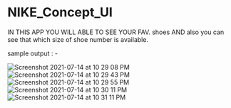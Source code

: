 # NIKE_Concept_UI


IN THIS APP YOU WILL ABLE TO SEE YOUR FAV. shoes  AND also you can see that which size of shoe number is available.

sample output : -

![Screenshot 2021-07-14 at 10 29 08 PM](https://user-images.githubusercontent.com/84556881/125663026-e109722a-a20d-4741-9609-34366c5d7c25.png)
![Screenshot 2021-07-14 at 10 29 43 PM](https://user-images.githubusercontent.com/84556881/125663030-0733adc6-06c3-4be5-9dfb-6a7d0e604826.png)
![Screenshot 2021-07-14 at 10 29 55 PM](https://user-images.githubusercontent.com/84556881/125663033-3ab2933b-673d-4ddd-8266-ac930b8e770d.png)
![Screenshot 2021-07-14 at 10 30 11 PM](https://user-images.githubusercontent.com/84556881/125663038-85c9cafd-e9ca-4abb-bd7e-5c77440e8d3c.png)
![Screenshot 2021-07-14 at 10 31 11 PM](https://user-images.githubusercontent.com/84556881/125663040-1975e952-3270-4521-9f1c-8dc270fba2f4.png)
